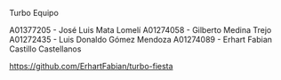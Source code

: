 Turbo Equipo

A01377205 - José Luis Mata Lomelí
A01274058 - Gilberto Medina Trejo
A01272435 - Luis Donaldo Gómez Mendoza
A01274089 - Erhart Fabian Castillo Castellanos

https://github.com/ErhartFabian/turbo-fiesta